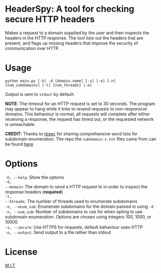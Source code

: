 # HeaderSpy: A tool for checking secure HTTP headers

Makes a request to a domain supplied by the user and then inspects the headers
in the HTTP response. The tool lists out the headers that are present, and 
flags up missing headers that improve the security of communication over HTTP.

# Usage

<code>python main.py [-h] -d [domain.name] [-s] [-e] [-n] [num_subdomains] [-t] [num_threads] [-o]</code>

Output is sent to <code>stdout</code> by default.

**NOTE:** The timeout for an HTTP request is set to 30 seconds. The program may appear to hang while it tries to 
resend requests to non-responsive domains. This behaviour is normal, all requests will complete after either receiving 
a response, the request has timed out, or the requested network is unreachable. 

**CREDIT**: Thanks to <a href="https://github.com/rbsec/" target="_blank">rbsec</a> for sharing comprehensive word 
lists for subdomain enumeration. The repo the <code>subdomain-x.txt</code> files came from can be found 
<a href="https://github.com/rbsec/dnscan" target="_blank">here</a>

# Options

<code>-h, --help</code>: Show the options
</br>
<code>-d, --domain</code>: The domain to send a HTTP request to in order to inspect the response headers (**required**)
</br>
<code>-t, --threads</code>: The number of threads used to enumerate subdomains</code>
</br>
<code>-e, --enum_sub</code>: Enumerate subdomains for the domain passed in using <code>-d</code> 
</br>
<code>-n, --num_sub</code>: Number of subdomains to use for when opting to use subdomain enumeration. Options are 
chosen using integers 100, 1000, or 10000
</br>
<code>-s, --secure</code>: Use HTTPS for requests, default behaviour uses HTTP 
</br>
<code>-o, --output</code>: Send output to a file rather than stdout
</br>

# License

<a href="https://github.com/sedexdev/header_spy/blob/main/LICENSE">M.I.T</a>